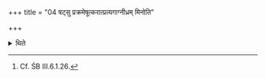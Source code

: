 +++
title = "04 षट्सु प्रक्रमेषूत्करात्प्रत्यगाग्नीध्रम् मिनोति"

+++

<details><summary>थिते</summary>

4. He prepares the Āgnīdhra (-shed) at the distance of six steps to the west from the Utkara (rubbish-heap). Half (of it should be) within the altar and half outside the altar.[^1] Its central beam should be oriented to the east. It has four posts and is enclosed on all sides and has a door to the South.  

[^1]: Cf. ŚB III.6.1.26.  
</details>
